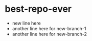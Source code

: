 # best-repo-ever
- new line here
- another line here for new-branch-1
- another line here for new-branch-2